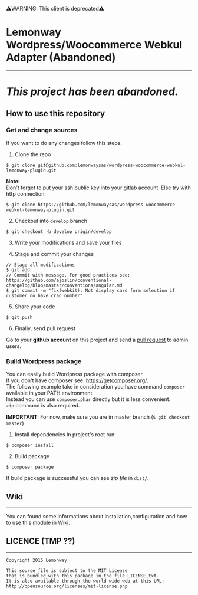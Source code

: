 ⚠️WARNING: This client is deprecated⚠️ 

# Lemonway Wordpress/Woocommerce Webkul Adapter (Abandoned)
---
# _This project has been abandoned._
## How to use this repository

### Get and change sources
If you want to do any changes follow this steps:

1.  Clone the repo
```
$ git clone git@github.com:lemonwaysas/wordpress-woocommerce-webkul-lemonway-plugin.git
```
  **Note:**  
  Don't forget to put your ssh public key into your gitlab account.  Else try with http connection:  
```
$ git clone https://github.com/lemonwaysas/wordpress-woocommerce-webkul-lemonway-plugin.git
```

2.  Checkout into `develop` branch
```
$ git checkout -b develop origin/develop
```
3.  Write your modifications and save your files

4. Stage and commit your changes
```
// Stage all modifications
$ git add .
// Commit with message. For good practices see: https://github.com/ajoslin/conventional-changelog/blob/master/conventions/angular.md  
$ git commit -m "fix(webkit): Not display card form selection if customer no have crad number"
```
5.  Share your code
```
$ git push
```

6. Finally, send pull request

  Go to your **github account** on this project and send a [pull request](https://github.com/lemonwaysas/wordpress-woocommerce-webkul-lemonway-plugin/pulls) to admin users.

### Build Wordpress package

You can easily build Wordpress package with composer.  
If you don't have composer see: https://getcomposer.org/.  
The following example take in consideration you have command `composer` available in your PATH environment.  
Instead you can use `composer.phar` directly but it is less convenient.  
`zip` command is also required.

**IMPORTANT**: For now, make sure you are in master branch (`$ git checkout master`)

1.  Install dependencies
In project's root run:
```
$ composer install
```

2.  Build package
```
$ composer package
```

If build package is successful you can see *zip file* in `dist/`.


## Wiki
---
You can found some informations about installation,configuration and how to use this module in [Wiki](https://github.com/lemonwaysas/wordpress-woocommerce-webkul-lemonway-plugin/wiki).



## LICENCE (TMP ??)
---
```
Copyright 2015 Lemonway

This source file is subject to the MIT License
that is bundled with this package in the file LICENSE.txt.
It is also available through the world-wide-web at this URL:
http://opensource.org/licenses/mit-license.php
```
